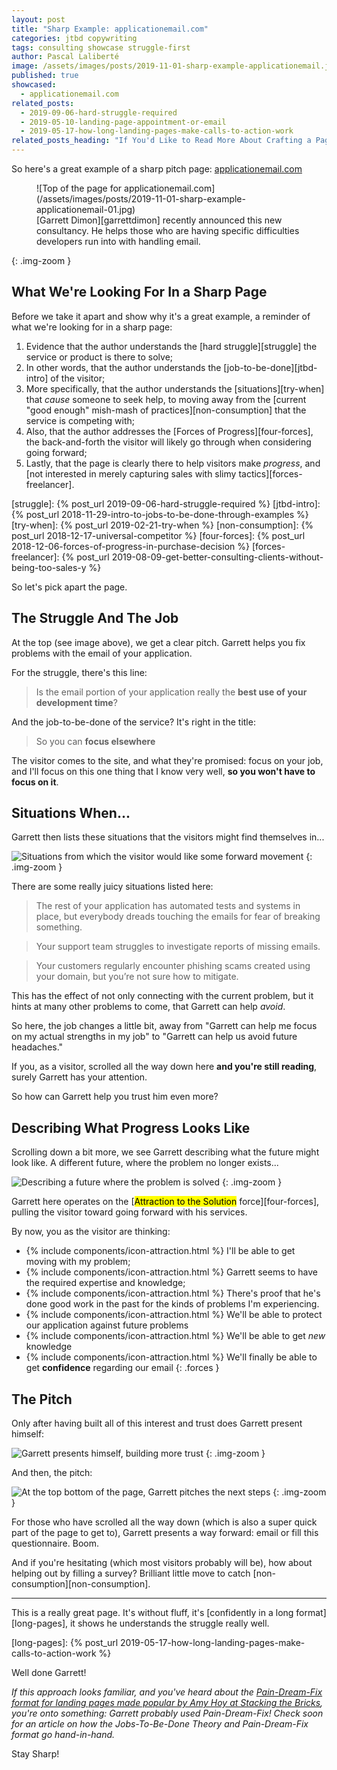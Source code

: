 ```yaml
---
layout: post
title: "Sharp Example: applicationemail.com"
categories: jtbd copywriting
tags: consulting showcase struggle-first
author: Pascal Laliberté
image: /assets/images/posts/2019-11-01-sharp-example-applicationemail.jpg
published: true
showcased:
  - applicationemail.com
related_posts:
  - 2019-09-06-hard-struggle-required
  - 2019-05-10-landing-page-appointment-or-email
  - 2019-05-17-how-long-landing-pages-make-calls-to-action-work
related_posts_heading: "If You'd Like to Read More About Crafting a Page Like This"
---
```


So here's a great example of a sharp pitch page: [applicationemail.com](https://applicationemail.com)

<figure markdown="1">
![Top of the page for applicationemail.com](/assets/images/posts/2019-11-01-sharp-example-applicationemail-01.jpg)
<figcaption markdown="1">
[Garrett Dimon][garrettdimon] recently announced this new consultancy. He helps those who are having specific difficulties developers run into with handling email.
</figcaption>
</figure>
{: .img-zoom }

[garrettdimon]: https://twitter.com/garrettdimon

## What We're Looking For In a Sharp Page

Before we take it apart and show why it's a great example, a reminder of what we're looking for in a sharp page:

1. Evidence that the author understands the [hard struggle][struggle] the service or product is there to solve;
1. In other words, that the author understands the [job-to-be-done][jtbd-intro] of the visitor;
1. More specifically, that the author understands the [situations][try-when] that _cause_ someone to seek help, to moving away from the [current "good enough" mish-mash of practices][non-consumption] that the service is competing with;
1. Also, that the author addresses the [Forces of Progress][four-forces], the back-and-forth the visitor will likely go through when considering going forward;
1. Lastly, that the page is clearly there to help visitors make _progress_, and [not interested in merely capturing sales with slimy tactics][forces-freelancer].

[struggle]: {% post_url 2019-09-06-hard-struggle-required %}
[jtbd-intro]: {% post_url 2018-11-29-intro-to-jobs-to-be-done-through-examples %}
[try-when]: {% post_url 2019-02-21-try-when %}
[non-consumption]: {% post_url 2018-12-17-universal-competitor %}
[four-forces]: {% post_url 2018-12-06-forces-of-progress-in-purchase-decision %}
[forces-freelancer]: {% post_url 2019-08-09-get-better-consulting-clients-without-being-too-sales-y %}

So let's pick apart the page.

## The Struggle And The Job

At the top (see image above), we get a clear pitch. Garrett helps you fix problems with the email of your application.

For the struggle, there's this line:

> Is the email portion of your application really the **best use of your development time**?

And the job-to-be-done of the service? It's right in the title:

> So you can **focus elsewhere**

The visitor comes to the site, and what they're promised: focus on your job, and I'll focus on this one thing that I know very well, **so you won't have to focus on it**.

## Situations When...

Garrett then lists these situations that the visitors might find themselves in...

![Situations from which the visitor would like some forward movement](/assets/images/posts/2019-11-01-sharp-example-applicationemail-02.jpg)
{: .img-zoom }

There are some really juicy situations listed here:

> The rest of your application has automated tests and systems in place, but everybody dreads touching the emails for fear of breaking something.

> Your support team struggles to investigate reports of missing emails.

> Your customers regularly encounter phishing scams created using your domain, but you’re not sure how to mitigate.

This has the effect of not only connecting with the current problem, but it hints at many other problems to come, that Garrett can help _avoid_.

So here, the job changes a little bit, away from "Garrett can help me focus on my actual strengths in my job" to "Garrett can help us avoid future headaches."

If you, as a visitor, scrolled all the way down here **and you're still reading**, surely Garrett has your attention.

So how can Garrett help you trust him even more?

## Describing What Progress Looks Like

Scrolling down a bit more, we see Garrett describing what the future might look like. A different future, where the problem no longer exists...

![Describing a future where the problem is solved](/assets/images/posts/2019-11-01-sharp-example-applicationemail-03.jpg)
{: .img-zoom }

Garrett here operates on the [<mark>Attraction to the Solution</mark> force][four-forces], pulling the visitor toward going forward with his services.

By now, you as the visitor are thinking:

* {% include components/icon-attraction.html %} I'll be able to get moving with my problem;
* {% include components/icon-attraction.html %} Garrett seems to have the required expertise and knowledge;
* {% include components/icon-attraction.html %} There's proof that he's done good work in the past for the kinds of problems I'm experiencing.
* {% include components/icon-attraction.html %} We'll be able to protect our application against future problems
* {% include components/icon-attraction.html %} We'll be able to get _new_ knowledge
* {% include components/icon-attraction.html %} We'll finally be able to get **confidence** regarding our email
{: .forces }

## The Pitch

Only after having built all of this interest and trust does Garrett present himself:

![Garrett presents himself, building more trust](/assets/images/posts/2019-11-01-sharp-example-applicationemail-04.jpg)
{: .img-zoom }

And then, the pitch:

![At the top bottom of the page, Garrett pitches the next steps](/assets/images/posts/2019-11-01-sharp-example-applicationemail-05.jpg)
{: .img-zoom }

For those who have scrolled all the way down (which is also a super quick part of the page to get to), Garrett presents a way forward: email or fill this questionnaire. Boom.

And if you're hesitating (which most visitors probably will be), how about helping out by filling a survey? Brilliant little move to catch [non-consumption][non-consumption].

---

This is a really great page. It's without fluff, it's [confidently in a long format][long-pages], it shows he understands the struggle really well.

[long-pages]: {% post_url 2019-05-17-how-long-landing-pages-make-calls-to-action-work %} 

Well done Garrett!

_If this approach looks familiar, and you've heard about the [Pain-Dream-Fix format for landing pages made popular by Amy Hoy at Stacking the Bricks][pain-dream-fix], you're onto something: Garrett probably used Pain-Dream-Fix! Check soon for an article on how the Jobs-To-Be-Done Theory and Pain-Dream-Fix format go hand-in-hand._

[pain-dream-fix]: https://stackingthebricks.com/how-i-increased-conversion-2-4x-with-better-copywriting/

Stay Sharp!

